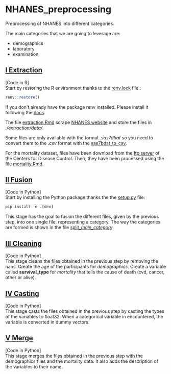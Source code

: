 # NHANES_preprocessing
Preprocessing of NHANES into different categories.

The main categories that we are going to leverage are:
- demographics
- laboratory
- examination


## [I Extraction](./extraction)
[Code in R]\
Start by restoring the R environment thanks to the [renv.lock](./renv.lock) file :
```R
renv::restore()
```
If you don't already have the package renv installed. Please install it following the [docs](https://github.com/rstudio/renv).

The file [extraction.Rmd](./extraction/extraction.Rmd) scrape [NHANES website](https://www.cdc.gov/nchs/nhanes/index.htm) and store the files in *./extraction/data/*.

Some files are only available with the format *.sas7dbat* so you need to convert them to the *.csv* format with the [sas7bdat_to_csv](./extraction/sas7bdat_to_csv.Rmd).

For the mortality dataset, files have been download from the [ftp server](https://ftp.cdc.gov/pub/health_statistics/nchs/datalinkage/linked_mortality/) of the 
Centers for Disease Control. Then, they have been processed using the file [mortality.Rmd](./extraction/mortality.Rmd).

## [II Fusion](./fusion)
[Code in Python]\
Start by installing the Python package thanks the the [setup.py](./setup.py) file:
```Python
pip install -e .[dev]
```
This stage has the goal to fusion the different files, given by the previous step, into one single file, representing a category. The way the categories are formed is shown in the file [split_*main_category*](./fusion/splitting/split_examination.json).


## [III Cleaning](./cleaning)
[Code in Python]\
This stage cleans the files obtained in the previous step by removing the nans. Create the age of the participants for *demographics*. Create a variable called __survival_type__ for *mortality* that tells the cause of death (cvd, cancer, other or alive).


## [IV Casting](./casting)
[Code in Python]\
This stage casts the files obtained in the previous step by casting the types of the variables to float32. When a categorical variable in encountered, the variable is converted in dummy vectors.


## [V Merge](./merge)
[Code in Python]\
This stage merges the files obtained in the previous step with the demographics files and the mortality data. It also adds the description of the variables to their name.

